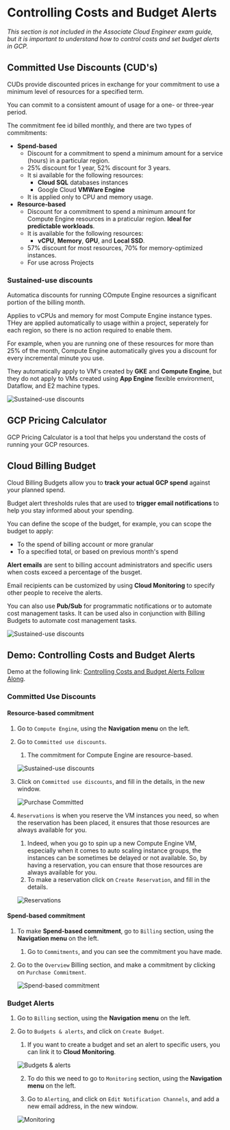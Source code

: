 # Controlling Costs and Budget Alerts

*This section is not included in the Associate Cloud Engineer exam guide, but it is important to understand how to control costs and set budget alerts in GCP.*

## Committed Use Discounts (CUD's)

CUDs provide discounted prices in exchange for your commitment to use a minimum level of resources for a specified term.

You can commit to a consistent amount of usage for a one- or three-year period.

The commitment fee id billed monthly, and there are two types of commitments:

- **Spend-based**
  - Discount for a commitment to spend a minimum amount for a service (hours) in a particular region.
  - 25% discount for 1 year, 52% discount for 3 years.
  - It si available for the following resources:
    - **Cloud SQL** databases instances
    - Google Cloud **VMWare Engine**
  - It is applied only to CPU and memory usage.
- **Resource-based**
  - Discount for a commitment to spend a minimum amount for Compute Engine resources in a praticular region. **Ideal for predictable workloads**.
  - It is available for the following resources:
    - **vCPU**, **Memory**, **GPU**, and **Local SSD**.
  - 57% discount for most resources, 70% for memory-optimized instances.
  - For use across Projects

### Sustained-use discounts

Automatica discounts for running COmpute Engine resources a significant portion of the billing month.

Applies to vCPUs and memory for most Compute Engine instance types. THey are applied automatically to usage within a project, seperately for each region, so there is no action required to enable them.

For example, when you are running one of these resources for more than 25% of the month, Compute Engine automatically gives you a discount for every incremental minute you use.

They automatically apply to VM's created by **GKE** and **Compute Engine**, but they do not apply to VMs created using **App Engine** flexible environment, Dataflow, and E2 machine types.

![Sustained-use discounts](images/04_Controlling_Costs_and_Budget_Alert_01.png)

## GCP Pricing Calculator

GCP Pricing Calculator is a tool that helps you understand the costs of running your GCP resources.

## Cloud Billing Budget

Cloud Billing Budgets allow you to **track your actual GCP spend** against your planned spend.

Budget alert thresholds rules that are used to **trigger email notifications** to help you stay informed about your spending.

You can define the scope of the budget, for example, you can scope the budget to apply:

- To the spend of billing account or more granular
- To a specified total, or based on previous month's spend

**Alert emails** are sent to billing account administrators and specific users when costs exceed a percentage of the busget.

Email recipients can be customized by using **Cloud Monitoring** to specify other people to receive the alerts.

You can also use **Pub/Sub** for programmatic notifications or to automate cost management tasks. It can be used also in conjunction with Billing Budgets to automate cost management tasks.

![Sustained-use discounts](images/04_Controlling_Costs_and_Budget_Alert_02.png)

## Demo: Controlling Costs and Budget Alerts

Demo at the following link: [Controlling Costs and Budget Alerts Follow Along](https://youtu.be/jpno8FSqpc8?si=VzK8483q2zY7owvJ&t=9534).

### Committed Use Discounts

#### Resource-based commitment

1. Go to `Compute Engine`, using the **Navigation menu** on the left.

2. Go to `Committed use discounts`.
   1. The commitment for Compute Engine are resource-based.

   ![Sustained-use discounts](images/04_Controlling_Costs_and_Budget_Alert_03.png)

3. Click on `Committed use discounts`, and fill in the details, in the new window.

    ![Purchase Committed](images/04_Controlling_Costs_and_Budget_Alert_04.png)

4. `Reservations` is when you reserve the VM instances you need, so when the reservation has been placed, it ensures that those resources are always available for you. 
   1. Indeed, when you go to spin up a new Compute Engine VM, especially when it comes to auto scaling instance groups, the instances can be sometimes be delayed or not available. So, by having a reservation, you can ensure that those resources are always available for you.
   2. To make a reservation click on `Create Reservation`, and fill in the details.

    ![Reservations](images/04_Controlling_Costs_and_Budget_Alert_05.png)

#### Spend-based commitment

1. To make **Spend-based commitment**, go to `Billing` section, using the **Navigation menu** on the left.

   1. Go to `Commitments`, and you can see the commitment you have made.

2. Go to the `Overview` Billing section, and make a commitment by clicking on `Purchase Commitment`.

    ![Spend-based commitment](images/04_Controlling_Costs_and_Budget_Alert_06.png)

### Budget Alerts

1. Go to `Billing` section, using the **Navigation menu** on the left.

2. Go to `Budgets & alerts`, and click on `Create Budget`.

   1. If you want to create a budget and set an alert to specific users, you can link it to **Cloud Monitoring**.

    ![Budgets & alerts](images/04_Controlling_Costs_and_Budget_Alert_07.png)

    2. To do this we need to go to `Monitoring` section, using the **Navigation menu** on the left.
    
    3. Go to `Alerting`, and click on `Edit Notification Channels`, and add a new email address, in the new window.
 
    ![Monitoring](images/04_Controlling_Costs_and_Budget_Alert_08.png)